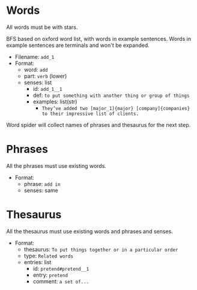 # Words

All words must be with stars.

BFS based on oxford word list, with words in example sentences. Words in example sentences are terminals and won't be expanded.

* Filename: `add_1`
* Format:
    * word: `add`
    * part: `verb` (lower)
    * senses: list
        * id: `add_1__1`
        * def: `to put something with another thing or group of things`
        * examples: list(str)
            * `They’ve added two [major_1]{major} [company]{companies} to their impressive list of clients.`

Word spider will collect names of phrases and thesaurus for the next step.

# Phrases

All the phrases must use existing words.

* Format:
    * phrase: `add in`
    * senses: same

# Thesaurus

All the thesaurus must use existing words and phrases and senses.

* Format:
    * thesaurus: `To put things together or in a particular order`
    * type: `Related words`
    * entries: list
        * id: `pretend#pretend__1`
        * entry: `pretend`
        * comment: `a set of...`
